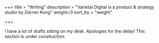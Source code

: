 +++
title = "Writing"
description = "Varietal Digital is a product & strategy studio by Darren Kong"
weight=3
sort_by = "weight"

+++

I have a lot of drafts sitting on my desk. Apologies for the delay! This section is under construction.